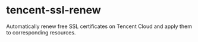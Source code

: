 # tencent-ssl-renew
Automatically renew free SSL certificates on Tencent Cloud and apply them to corresponding resources.
